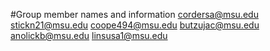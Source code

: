 #Group member names and information
cordersa@msu.edu
stickn21@msu.edu
coope494@msu.edu
butzujac@msu.edu
anolickb@msu.edu
linsusa1@msu.edu
